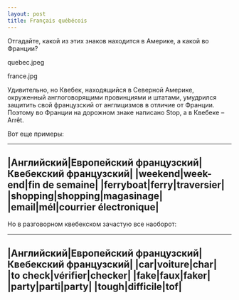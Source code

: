 ```yaml
---
layout: post
title: Français québécois
---
```

Отгадайте, какой из этих знаков находится в Америке, а какой во Франции?

quebec.jpeg

france.jpg

Удивительно, но Квебек, находящийся в Северной Америке, окруженный англоговорящими провинциями и штатами, умудрился защитить свой французский от англицизмов в отличие от Франции. Поэтому во Франции на дорожном знаке написано Stop, а в Квебеке – Arrêt.

Вот еще примеры:

-----
|Английский|Европейский французский|Квебекский французский|
|weekend|week-end|fin de semaine|
|ferryboat|ferry|traversier|
|shopping|shopping|magasinage|
|email|mél|courrier électronique|
-----

Но в разговорном квебекском зачастую все наоборот:

-----
|Английский|Европейский французский|Квебекский французский|
|car|voiture|char|
|to check|vérifier|checker|
|fake|faux|faker|
|party|parti|party|
|tough|difficile|tof|
-----
